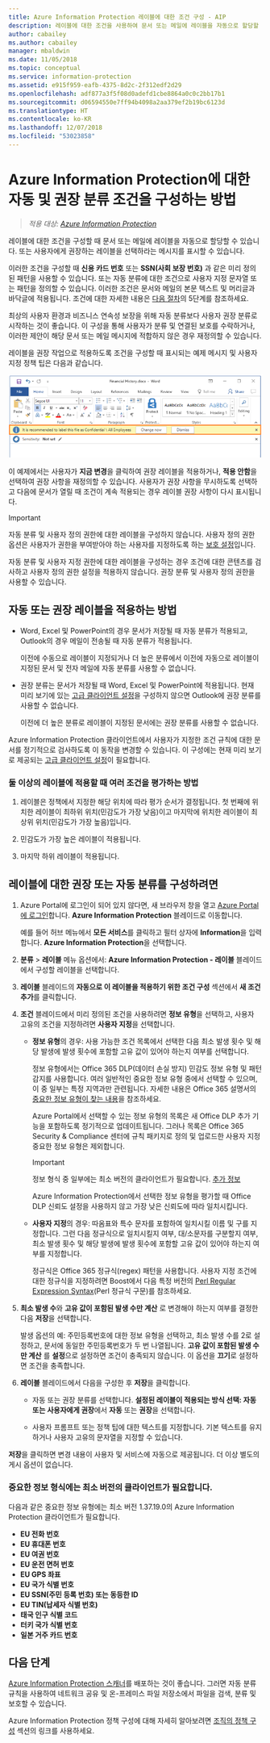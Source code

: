 ```yaml
---
title: Azure Information Protection 레이블에 대한 조건 구성 - AIP
description: 레이블에 대한 조건을 사용하여 문서 또는 메일에 레이블을 자동으로 할당할 수 있습니다. 또는 사용자에게 권장 레이블을 선택하도록 프롬프트할 수 있습니다.
author: cabailey
ms.author: cabailey
manager: mbaldwin
ms.date: 11/05/2018
ms.topic: conceptual
ms.service: information-protection
ms.assetid: e915f959-eafb-4375-8d2c-2f312edf2d29
ms.openlocfilehash: adf877a3f5f08d0adefd1cbe8864a0c0c2bb17b1
ms.sourcegitcommit: d06594550e7ff94b4098a2aa379ef2b19bc6123d
ms.translationtype: HT
ms.contentlocale: ko-KR
ms.lasthandoff: 12/07/2018
ms.locfileid: "53023858"
---
```

# <a name="how-to-configure-conditions-for-automatic-and-recommended-classification-for-azure-information-protection"></a>Azure Information Protection에 대한 자동 및 권장 분류 조건을 구성하는 방법

>*적용 대상: [Azure Information Protection](https://azure.microsoft.com/pricing/details/information-protection)*

레이블에 대한 조건을 구성할 때 문서 또는 메일에 레이블을 자동으로 할당할 수 있습니다. 또는 사용자에게 권장하는 레이블을 선택하라는 메시지를 표시할 수 있습니다. 

이러한 조건을 구성할 때 **신용 카드 번호** 또는 **SSN(사회 보장 번호)** 과 같은 미리 정의된 패턴을 사용할 수 있습니다. 또는 자동 분류에 대한 조건으로 사용자 지정 문자열 또는 패턴을 정의할 수 있습니다. 이러한 조건은 문서와 메일의 본문 텍스트 및 머리글과 바닥글에 적용됩니다. 조건에 대한 자세한 내용은 [다음 절차](#to-configure-recommended-or-automatic-classification-for-a-label)의 5단계를 참조하세요.

최상의 사용자 환경과 비즈니스 연속성 보장을 위해 자동 분류보다 사용자 권장 분류로 시작하는 것이 좋습니다. 이 구성을 통해 사용자가 분류 및 연결된 보호를 수락하거나, 이러한 제안이 해당 문서 또는 메일 메시지에 적합하지 않은 경우 재정의할 수 있습니다.

레이블을 권장 작업으로 적용하도록 조건을 구성할 때 표시되는 예제 메시지 및 사용자 지정 정책 팁은 다음과 같습니다.

![Azure Information Protection 보호 및 권장 사항](./media/info-protect-recommend-calloutsv2.png)

이 예제에서는 사용자가 **지금 변경**을 클릭하여 권장 레이블을 적용하거나, **적용 안함**을 선택하여 권장 사항을 재정의할 수 있습니다. 사용자가 권장 사항을 무시하도록 선택하고 다음에 문서가 열릴 때 조건이 계속 적용되는 경우 레이블 권장 사항이 다시 표시됩니다. 

> [!IMPORTANT]
>자동 분류 및 사용자 정의 권한에 대한 레이블을 구성하지 않습니다. 사용자 정의 권한 옵션은 사용자가 권한을 부여받아야 하는 사용자를 지정하도록 하는 [보호 설정](configure-policy-protection.md)입니다.
>
>자동 분류 및 사용자 지정 권한에 대한 레이블을 구성하는 경우 조건에 대한 콘텐츠를 검사하고 사용자 정의 권한 설정을 적용하지 않습니다. 권장 분류 및 사용자 정의 권한을 사용할 수 있습니다.

## <a name="how-automatic-or-recommended-labels-are-applied"></a>자동 또는 권장 레이블을 적용하는 방법

- Word, Excel 및 PowerPoint의 경우 문서가 저장될 때 자동 분류가 적용되고, Outlook의 경우 메일이 전송될 때 자동 분류가 적용됩니다. 
    
    이전에 수동으로 레이블이 지정되거나 더 높은 분류에서 이전에 자동으로 레이블이 지정된 문서 및 전자 메일에 자동 분류를 사용할 수 없습니다. 

- 권장 분류는 문서가 저장될 때 Word, Excel 및 PowerPoint에 적용됩니다. 현재 미리 보기에 있는 [고급 클라이언트 설정](./rms-client/client-admin-guide-customizations.md#enable-recommended-classification-in-outlook)을 구성하지 않으면 Outlook에 권장 분류를 사용할 수 없습니다.
    
    이전에 더 높은 분류로 레이블이 지정된 문서에는 권장 분류를 사용할 수 없습니다. 

Azure Information Protection 클라이언트에서 사용자가 지정한 조건 규칙에 대한 문서를 정기적으로 검사하도록 이 동작을 변경할 수 있습니다. 이 구성에는 현재 미리 보기로 제공되는 [고급 클라이언트 설정](./rms-client/client-admin-guide-customizations.md#turn-on-classification-to-run-continuously-in-the-background)이 필요합니다.

### <a name="how-multiple-conditions-are-evaluated-when-they-apply-to-more-than-one-label"></a>둘 이상의 레이블에 적용할 때 여러 조건을 평가하는 방법

1. 레이블은 정책에서 지정한 해당 위치에 따라 평가 순서가 결정됩니다. 첫 번째에 위치한 레이블이 최하위 위치(민감도가 가장 낮음)이고 마지막에 위치한 레이블이 최상위 위치(민감도가 가장 높음)입니다.

2. 민감도가 가장 높은 레이블이 적용됩니다.
 
3. 마지막 하위 레이블이 적용됩니다.


## <a name="to-configure-recommended-or-automatic-classification-for-a-label"></a>레이블에 대한 권장 또는 자동 분류를 구성하려면

1.  Azure Portal에 로그인이 되어 있지 않다면, 새 브라우저 창을 열고 [Azure Portal에 로그인](configure-policy.md#signing-in-to-the-azure-portal)합니다. **Azure Information Protection** 블레이드로 이동합니다. 
    
    예를 들어 허브 메뉴에서 **모든 서비스**를 클릭하고 필터 상자에 **Information**을 입력합니다. **Azure Information Protection**을 선택합니다.

2. **분류** > **레이블** 메뉴 옵션에서: **Azure Information Protection - 레이블** 블레이드에서 구성할 레이블을 선택합니다.

3. **레이블** 블레이드의 **자동으로 이 레이블을 적용하기 위한 조건 구성** 섹션에서 **새 조건 추가**를 클릭합니다.

4. **조건** 블레이드에서 미리 정의된 조건을 사용하려면 **정보 유형**을 선택하고, 사용자 고유의 조건을 지정하려면 **사용자 지정**을 선택합니다.
    - **정보 유형**의 경우: 사용 가능한 조건 목록에서 선택한 다음 최소 발생 횟수 및 해당 발생에 발생 횟수에 포함할 고유 값이 있어야 하는지 여부를 선택합니다.
        
        정보 유형에서는 Office 365 DLP(데이터 손실 방지) 민감도 정보 유형 및 패턴 감지를 사용합니다. 여러 일반적인 중요한 정보 유형 중에서 선택할 수 있으며, 이 중 일부는 특정 지역과만 관련됩니다. 자세한 내용은 Office 365 설명서의 [중요한 정보 유형이 찾는 내용](/office365/securitycompliance/what-the-sensitive-information-types-look-for)을 참조하세요.
        
        Azure Portal에서 선택할 수 있는 정보 유형의 목록은 새 Office DLP 추가 기능을 포함하도록 정기적으로 업데이트됩니다. 그러나 목록은 Office 365 Security & Compliance 센터에 규칙 패키지로 정의 및 업로드한 사용자 지정 중요한 정보 유형은 제외합니다.
        
        > [!IMPORTANT]
        > 정보 형식 중 일부에는 최소 버전의 클라이언트가 필요합니다. [추가 정보](#sensitive-information-types-that-require-a-minimum-version-of-the-client) 
        
        Azure Information Protection에서 선택한 정보 유형을 평가할 때 Office DLP 신뢰도 설정을 사용하지 않고 가장 낮은 신뢰도에 따라 일치시킵니다.
    
    - **사용자 지정**의 경우: 따옴표와 특수 문자를 포함하여 일치시킬 이름 및 구를 지정합니다. 그런 다음 정규식으로 일치시킬지 여부, 대/소문자를 구분할지 여부, 최소 발생 횟수 및 해당 발생에 발생 횟수에 포함할 고유 값이 있어야 하는지 여부를 지정합니다.
        
        정규식은 Office 365 정규식(regex) 패턴을 사용합니다. 사용자 지정 조건에 대한 정규식을 지정하려면 Boost에서 다음 특정 버전의 [Perl Regular Expression Syntax](https://www.boost.org/doc/libs/1_37_0/libs/regex/doc/html/boost_regex/syntax/perl_syntax.html)(Perl 정규식 구문)를 참조하세요.
        
5. **최소 발생 수**와 **고유 값이 포함된 발생 수만 계산** 로 변경해야 하는지 여부를 결정한 다음 **저장**을 선택합니다. 
    
    발생 옵션의 예: 주민등록번호에 대한 정보 유형을 선택하고, 최소 발생 수를 2로 설정하고, 문서에 동일한 주민등록번호가 두 번 나열됩니다. **고유 값이 포함된 발생 수만 계산** 를 **설정**으로 설정하면 조건이 충족되지 않습니다. 이 옵션을 **끄기**로 설정하면 조건을 충족합니다.

6. **레이블** 블레이드에서 다음을 구성한 후 **저장**을 클릭합니다.
    
    - 자동 또는 권장 분류를 선택합니다. **설정된 레이블이 적용되는 방식 선택: 자동 또는 사용자에게 권장**에서 **자동** 또는 **권장**을 선택합니다.
    
    - 사용자 프롬프트 또는 정책 팁에 대한 텍스트를 지정합니다. 기본 텍스트를 유지하거나 사용자 고유의 문자열을 지정할 수 있습니다.

**저장**을 클릭하면 변경 내용이 사용자 및 서비스에 자동으로 제공됩니다. 더 이상 별도의 게시 옵션이 없습니다.

### <a name="sensitive-information-types-that-require-a-minimum-version-of-the-client"></a>중요한 정보 형식에는 최소 버전의 클라이언트가 필요합니다.

다음과 같은 중요한 정보 유형에는 최소 버전 1.37.19.0의 Azure Information Protection 클라이언트가 필요합니다.

- **EU 전화 번호**
- **EU 휴대폰 번호**
- **EU 여권 번호**
- **EU 운전 면허 번호**
- **EU GPS 좌표**
- **EU 국가 식별 번호**
- **EU SSN(주민 등록 번호) 또는 동등한 ID**
- **EU TIN(납세자 식별 번호)**
- **태국 인구 식별 코드**
- **터키 국가 식별 번호**
- **일본 거주 카드 번호**


## <a name="next-steps"></a>다음 단계

[Azure Information Protection 스캐너](deploy-aip-scanner.md)를 배포하는 것이 좋습니다. 그러면 자동 분류 규칙을 사용하여 네트워크 공유 및 온-프레미스 파일 저장소에서 파일을 검색, 분류 및 보호할 수 있습니다.  

Azure Information Protection 정책 구성에 대해 자세히 알아보려면 [조직의 정책 구성](configure-policy.md#configuring-your-organizations-policy) 섹션의 링크를 사용하세요.


